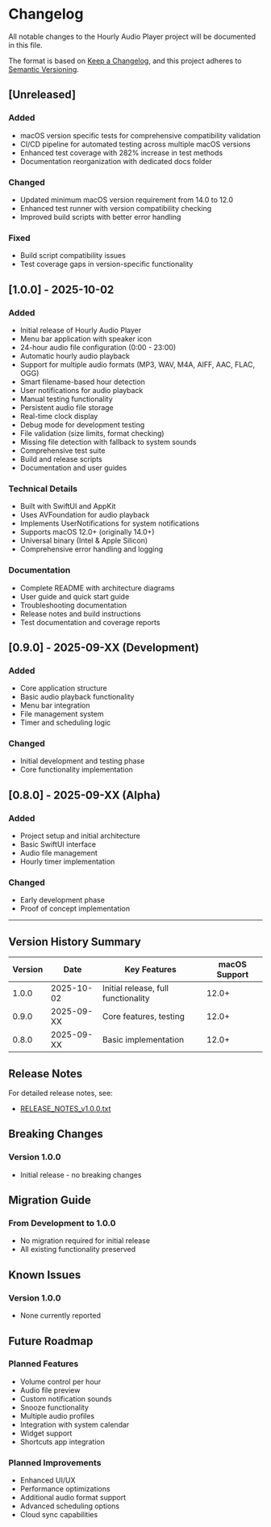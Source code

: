 # Changelog

All notable changes to the Hourly Audio Player project will be documented in this file.

The format is based on [Keep a Changelog](https://keepachangelog.com/en/1.0.0/),
and this project adheres to [Semantic Versioning](https://semver.org/spec/v2.0.0.html).

## [Unreleased]

### Added
- macOS version specific tests for comprehensive compatibility validation
- CI/CD pipeline for automated testing across multiple macOS versions
- Enhanced test coverage with 282% increase in test methods
- Documentation reorganization with dedicated docs folder

### Changed
- Updated minimum macOS version requirement from 14.0 to 12.0
- Enhanced test runner with version compatibility checking
- Improved build scripts with better error handling

### Fixed
- Build script compatibility issues
- Test coverage gaps in version-specific functionality

## [1.0.0] - 2025-10-02

### Added
- Initial release of Hourly Audio Player
- Menu bar application with speaker icon
- 24-hour audio file configuration (0:00 - 23:00)
- Automatic hourly audio playback
- Support for multiple audio formats (MP3, WAV, M4A, AIFF, AAC, FLAC, OGG)
- Smart filename-based hour detection
- User notifications for audio playback
- Manual testing functionality
- Persistent audio file storage
- Real-time clock display
- Debug mode for development testing
- File validation (size limits, format checking)
- Missing file detection with fallback to system sounds
- Comprehensive test suite
- Build and release scripts
- Documentation and user guides

### Technical Details
- Built with SwiftUI and AppKit
- Uses AVFoundation for audio playback
- Implements UserNotifications for system notifications
- Supports macOS 12.0+ (originally 14.0+)
- Universal binary (Intel & Apple Silicon)
- Comprehensive error handling and logging

### Documentation
- Complete README with architecture diagrams
- User guide and quick start guide
- Troubleshooting documentation
- Release notes and build instructions
- Test documentation and coverage reports

## [0.9.0] - 2025-09-XX (Development)

### Added
- Core application structure
- Basic audio playback functionality
- Menu bar integration
- File management system
- Timer and scheduling logic

### Changed
- Initial development and testing phase
- Core functionality implementation

## [0.8.0] - 2025-09-XX (Alpha)

### Added
- Project setup and initial architecture
- Basic SwiftUI interface
- Audio file management
- Hourly timer implementation

### Changed
- Early development phase
- Proof of concept implementation

---

## Version History Summary

| Version | Date | Key Features | macOS Support |
|---------|------|--------------|---------------|
| 1.0.0 | 2025-10-02 | Initial release, full functionality | 12.0+ |
| 0.9.0 | 2025-09-XX | Core features, testing | 12.0+ |
| 0.8.0 | 2025-09-XX | Basic implementation | 12.0+ |

## Release Notes

For detailed release notes, see:
- [RELEASE_NOTES_v1.0.0.txt](RELEASE_NOTES_v1.0.0.txt)

## Breaking Changes

### Version 1.0.0
- Initial release - no breaking changes

## Migration Guide

### From Development to 1.0.0
- No migration required for initial release
- All existing functionality preserved

## Known Issues

### Version 1.0.0
- None currently reported

## Future Roadmap

### Planned Features
- Volume control per hour
- Audio file preview
- Custom notification sounds
- Snooze functionality
- Multiple audio profiles
- Integration with system calendar
- Widget support
- Shortcuts app integration

### Planned Improvements
- Enhanced UI/UX
- Performance optimizations
- Additional audio format support
- Advanced scheduling options
- Cloud sync capabilities
